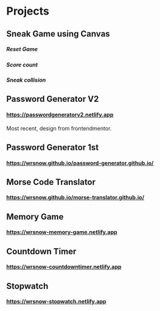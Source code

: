 # Projects

## Sneak Game using Canvas

##### Reset Game

##### Score count

##### Sneak collision

## Password Generator V2

#### https://passwordgeneratorv2.netlify.app

Most recent, design from frontendmentor.

## Password Generator 1st

#### https://wrsnow.github.io/password-generator.github.io/

## Morse Code Translator

#### https://wrsnow.github.io/morse-translator.github.io/

## Memory Game

#### https://wrsnow-memory-game.netlify.app

## Countdown Timer

#### https://wrsnow-countdowntimer.netlify.app

## Stopwatch

#### https://wrsnow-stopwatch.netlify.app
